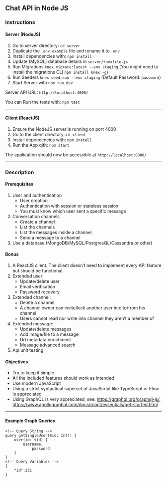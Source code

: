 ## Chat API in Node JS

### Instructions

#### Server (NodeJS)
1. Go to server directory: `cd server`
2. Duplicate the `.env.example` file and rename it to `.env`
3. Install dependencies with: `npm install`
4. Update (MySQL) database details in `server/knexfile.js`
5. Run Migrations `knex migrate:latest --env staging` (You might need to install the migrations CLI `npm install knex -g`)
6. Run Seeders `knex seed:run --env staging` (Default Password: `password`)
7. Start Server with `npm run dev`

Server API URL: `http://localhost:4000/`

You can Run the tests with: `npm test`

---

#### Client (ReactJS)
1. Ensure the NodeJS server is running on port 4000
2. Go to the client directory: `cd client`
3. Install depencencies with: `npm install`
4. Run the App qith: `npm start`

The application should now be accessible at `http://localhost:8080/`

---

### Description

#### Prerequisites

1.  User and authentication
    *   User creation
    *   Authentication with session or stateless session
    *   You must know which user sent a specific message
2.  Conversation channels
    *   Create a channel
    *   List the channels
    *   List the messages inside a channel
    *   Send a message to a channel
3.  Use a database (MongoDB/MySQL/PostgresQL/Cassandra or other)

#### Bonus


1.  A ReactJS client. The client doesn’t need to implement every API feature but should be functional.
2.  Extended user:
    *   Update/delete user
    *   Email verification
    *   Password recovery
3.  Extended channel: 
    *   Delete a channel
    *   A channel owner can invite/kick another user into to/from his channel
    *   Users cannot read nor write into channel they aren’t a member of
3.  Extended message:
    *   Update/delete messages
    *   Add image/file to a message
    *   Url metadata enrichment 
    *   Message advanced search
4.  Api unit testing


#### Objectives

*   Try to keep it simple
*   All the included features should work as intended
*   Use modern JavaScript
*   Using a strict syntactical superset of JavaScript like TypeScript or Flow is appreciated
*   Using GraphQL is very appreciated, see: https://graphql.org/graphql-js/, https://www.apollographql.com/docs/react/essentials/get-started.html

---

#### Example Graph Queries

```
<!-- Query String -->
query getSingleUser($id: Int!) {
    user(id: $id) {
        username,
    		password
    }
}
<!-- Query Variables -->
{ 
    "id":231
}
```
